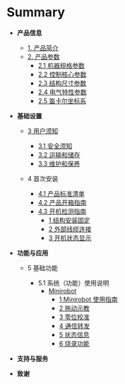 # Summary

- **产品信息**

  - [1. 产品简介](2-ProductInformation/1-ProductIntroduction/1-ProductIntroduction.md)
  - [2. 产品参数](2-ProductInformation/2-ProductParameters/README.md)
    - [2.1 机器规格参数](2-ProductInformation/2-ProductParameters/2.1-MachineSpecifications/2.1.1-MachineSpecifications.md)
    - [2.2 控制核心参数](2-ProductInformation/2-ProductParameters/2.2-ControlCoreParameters/2.2.1-ControlCoreParameter.md)
    - [2.3 结构尺寸参数](2-ProductInformation/2-ProductParameters/2.3-StructuralSizeParameters/2.3.1-StructureParameter.md)
    - [2.4 电气特性参数](2-ProductInformation/2-ProductParameters/2.4-ElectricalCharacteristicsParameters/2.4.1-ElectricalCharacteristicParameter.md)
    - [2.5 笛卡尔坐标系](2-ProductInformation/2-ProductParameters/2.5-CartesianCoordinateSystem/2.5.1-CoordinateSystem.md)

- **基础设置**

  - [3 用户须知](3-BasicSettings/3-UserInstructions/README.md)
    - [3.1 安全须知](3-BasicSettings/3-UserInstructions/3.1-SafetyInstructions/1-SafetyInstruction.md)
    - [3.2 运输和储存](3-BasicSettings/3-UserInstructions/3.2-TransportAndStorage/1-TransportandStorage.md)
    - [3.3 维护和保养](3-BasicSettings/3-UserInstructions/3.3-MaintenanceAndCare/1-MaintenanceandCare.md)
    <!-- - [3.4 常见问题解决](basic-settings/faq.md) -->
  - 4 首次安装

    - [4.1 产品标准清单](3-BasicSettings/4-FirstTimeInstallation/4.1-ProductStandardList/4.1.1-List.md)
    - [4.2 产品开箱指南](3-BasicSettings/4-FirstTimeInstallation/4.2-ProductUnboxingGuide/4.2.1-Unboxing.md)
    - [4.3 开机检测指南](3-BasicSettings/4-FirstTimeInstallation/4.3-PowerOnDetectionGuide/0_StartRobot.md)
      - [1 结构安装固定](3-BasicSettings/4-FirstTimeInstallation/4.3-PowerOnDetectionGuide/1_StructuralInstallation.md)
      - [2 外部线缆连接](3-BasicSettings/4-FirstTimeInstallation/4.3-PowerOnDetectionGuide/2_ExternalCableConnection.md)
      - [3 开机状态显示](3-BasicSettings/4-FirstTimeInstallation/4.3-PowerOnDetectionGuide/3_PowerOnStatusDisplay.md)
         <!-- - [4 基础功能检测](3-BasicSettings/4-FirstTimeInstallation/4.3-PowerOnDetectionGuide/4_BasicFunctionDetection.md) -->
        <!-- - [4.4 安装视频教程](basic-settings/installation-video.md) -->

- **功能与应用**

  - 5 基础功能

    - 5.1 系统（功能）使用说明
      - [Minirobot](4-FunctionsAndApplications/5-BasicFunctions/5.1-SystemInstructionsForUse/5.1.1-Minirobot/README.md)
        - [1 Minirobot 使用指南](4-FunctionsAndApplications/5-BasicFunctions/5.1-SystemInstructionsForUse/5.1.1-Minirobot/5.1.1.1-MinirobotGuide.md)
        - [2 拖动示教](4-FunctionsAndApplications/5-BasicFunctions/5.1-SystemInstructionsForUse/5.1.1-Minirobot/5.1.1.2-maincontrol.md)
        - [3 零位校准](4-FunctionsAndApplications/5-BasicFunctions/5.1-SystemInstructionsForUse/5.1.1-Minirobot/5.1.1.3-calibrate.md)
        - [4 通信转发](4-FunctionsAndApplications/5-BasicFunctions/5.1-SystemInstructionsForUse/5.1.1-Minirobot/5.1.1.4-transponder.md)
        - [5 状态信息](4-FunctionsAndApplications/5-BasicFunctions/5.1-SystemInstructionsForUse/5.1.1-Minirobot/5.1.1.5-information.md)
        - [6 烧录功能](4-FunctionsAndApplications/5-BasicFunctions/5.1-SystemInstructionsForUse/5.1.1-Minirobot/5.1.1.6-flash.md)

    <!-- - [5.2 软件使用说明](features-applications/software-instructions.md)  -->
    <!-- - [5.3 固件功能说明](features-applications/firmware-features.md) -->
    <!-- - [6. 软件开发指南](features-applications/development-guide.md) -->
    <!-- - [6.1 基于 python 开发使用](features-applications/python-development.md) -->
    <!-- - [6.2 基于 ROS1 开发使用](features-applications/ros1-development.md) -->
    <!-- - [6.3 基于 ROS2 开发使用](features-applications/ros2-development.md) -->
    <!-- - [6.8 基于通信协议包开发](features-applications/protocol-development.md) -->

  <!-- - [7. 成功案例](features-applications/success-stories.md) -->
  <!-- - [8. 配套资源](features-applications/supporting-resources.md) -->
    <!-- - [8.1 产品资料](features-applications/product-info.md) -->
    <!-- - [8.2 产品图纸](features-applications/product-drawings.md) -->
    <!-- - [8.3 软件资料及源码](features-applications/software-sources.md) -->
    <!-- - [8.4 系统资料](features-applications/system-info.md) -->
    <!-- - [8.5 宣传资料](features-applications/promotional-materials.md) -->

- **支持与服务**

  <!-- - [9. 故障排除](support-services/troubleshooting.md)
  - [10. 购买信息](support-services/purchasing-info.md)
  - [11. 关于我们](support-services/about-us.md)
    - [11.1 大象机器人](support-services/elephant-robotics.md)
    - [11.2 联系我们](support-services/contact-us.md) -->

- **致谢**
